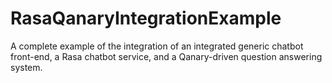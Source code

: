 # RasaQanaryIntegrationExample
A complete example of the integration of an integrated generic chatbot front-end, a Rasa chatbot service, and a Qanary-driven question answering system.
